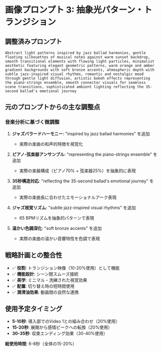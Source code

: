 # 画像プロンプト 3: 抽象光パターン・トランジション

## 調整済みプロンプト

```
Abstract light patterns inspired by jazz ballad harmonies, gentle floating silhouettes of musical notes against warm sunset backdrop, smooth transitional elements with flowing light particles, minimalist aesthetic featuring elegant geometric patterns, warm orange and amber gradient backgrounds with soft bronze accents, atmospheric depth with subtle jazz-inspired visual rhythms, romantic and nostalgic mood through gentle light diffusion, artistic bokeh effects representing the piano-strings ensemble, smooth connector visuals for seamless scene transitions, sophisticated ambient lighting reflecting the 35-second ballad's emotional journey
```

## 元のプロンプトからの主な調整点

### 音楽分析に基づく微調整

1. **ジャズバラードハーモニー**: "inspired by jazz ballad harmonies" を追加
   - 実際の楽曲の和声的特徴を視覚化

2. **ピアノ-弦楽器アンサンブル**: "representing the piano-strings ensemble" を追加
   - 実際の楽器構成（ピアノ70% + 弦楽器25%）を抽象的に表現

3. **35秒構造対応**: "reflecting the 35-second ballad's emotional journey" を追加
   - 実際の楽曲長に合わせたエモーショナルアーク表現

4. **ジャズ視覚リズム**: "subtle jazz-inspired visual rhythms" を追加
   - 65 BPMリズムを抽象的パターンで表現

5. **温かい色調深化**: "soft bronze accents" を追加
   - 実際の楽曲の温かい音響特性を色調で表現

## 戦略計画との整合性

- ✅ **役割**: トランジション映像（10-20%使用）として機能
- ✅ **機能設計**: シーン間スムーズ接続
- ✅ **美学**: ミニマル・洗練された視覚効果
- ✅ **配置**: 切り替え時の短時間使用
- ✅ **潤滑油効果**: 動画間の自然な連携

## 使用予定タイミング

- **5-10秒**: 導入部でのVideo 1との組み合わせ（20%使用）
- **15-20秒**: 展開から感情ピークへの転換（20%使用）
- **30-35秒**: 収束エンディング効果（30-40%使用）

**総使用時間**: 6-8秒（全体の15-20%）